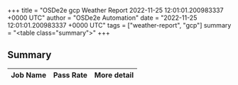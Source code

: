 +++
title = "OSDe2e gcp Weather Report 2022-11-25 12:01:01.200983337 +0000 UTC"
author = "OSDe2e Automation"
date = "2022-11-25 12:01:01.200983337 +0000 UTC"
tags = ["weather-report", "gcp"]
summary = "<table class=\"summary\"></table>"
+++
## Summary

| Job Name | Pass Rate | More detail |
|----------|-----------|-------------|




